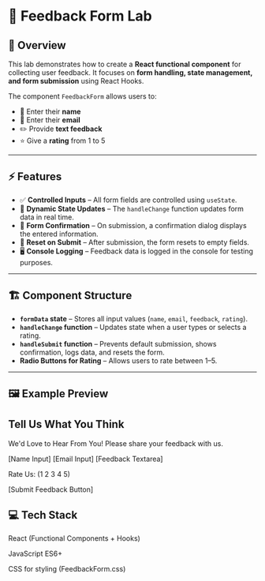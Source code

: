 # 📝 Feedback Form Lab

## 🌟 Overview
This lab demonstrates how to create a **React functional component** for collecting user feedback. It focuses on **form handling, state management, and form submission** using React Hooks.

The component `FeedbackForm` allows users to:

- 🧑 Enter their **name**  
- 📧 Enter their **email**  
- ✏️ Provide **text feedback**  
- ⭐ Give a **rating** from 1 to 5  

---

## ⚡ Features

- ✅ **Controlled Inputs** – All form fields are controlled using `useState`.  
- 🔄 **Dynamic State Updates** – The `handleChange` function updates form data in real time.  
- 💬 **Form Confirmation** – On submission, a confirmation dialog displays the entered information.  
- 🧹 **Reset on Submit** – After submission, the form resets to empty fields.  
- 🖥 **Console Logging** – Feedback data is logged in the console for testing purposes.  

---

## 🏗 Component Structure

- **`formData` state** – Stores all input values (`name`, `email`, `feedback`, `rating`).  
- **`handleChange` function** – Updates state when a user types or selects a rating.  
- **`handleSubmit` function** – Prevents default submission, shows confirmation, logs data, and resets the form.  
- **Radio Buttons for Rating** – Allows users to rate between 1–5.  

---


## 🖼 Example Preview

Tell Us What You Think
---------------------

We'd Love to Hear From You!
Please share your feedback with us.

[Name Input]
[Email Input]
[Feedback Textarea]

Rate Us: (1 2 3 4 5)

[Submit Feedback Button]

## 💻 Tech Stack
React (Functional Components + Hooks)

JavaScript ES6+

CSS for styling (FeedbackForm.css)
